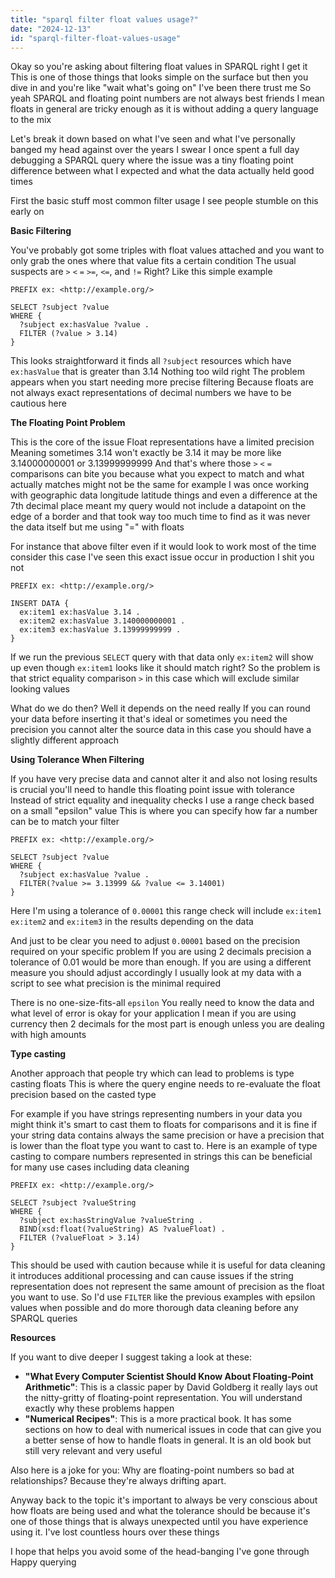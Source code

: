 ```yaml
---
title: "sparql filter float values usage?"
date: "2024-12-13"
id: "sparql-filter-float-values-usage"
---
```


Okay so you're asking about filtering float values in SPARQL right I get it This is one of those things that looks simple on the surface but then you dive in and you're like "wait what's going on" I've been there trust me So yeah SPARQL and floating point numbers are not always best friends I mean floats in general are tricky enough as it is without adding a query language to the mix

Let's break it down based on what I've seen and what I've personally banged my head against over the years I swear I once spent a full day debugging a SPARQL query where the issue was a tiny floating point difference between what I expected and what the data actually held good times

First the basic stuff most common filter usage I see people stumble on this early on

**Basic Filtering**

You've probably got some triples with float values attached and you want to only grab the ones where that value fits a certain condition The usual suspects are `>` `<` `=` `>=`, `<=`, and `!=` Right? Like this simple example

```sparql
PREFIX ex: <http://example.org/>

SELECT ?subject ?value
WHERE {
  ?subject ex:hasValue ?value .
  FILTER (?value > 3.14)
}
```

This looks straightforward it finds all `?subject` resources which have `ex:hasValue` that is greater than 3.14 Nothing too wild right The problem appears when you start needing more precise filtering Because floats are not always exact representations of decimal numbers we have to be cautious here

**The Floating Point Problem**

This is the core of the issue Float representations have a limited precision Meaning sometimes 3.14 won't exactly be 3.14 it may be more like 3.14000000001 or 3.13999999999 And that's where those `>` `<` `=` comparisons can bite you because what you expect to match and what actually matches might not be the same for example I was once working with geographic data longitude latitude things and even a difference at the 7th decimal place meant my query would not include a datapoint on the edge of a border and that took way too much time to find as it was never the data itself but me using "=" with floats

For instance that above filter even if it would look to work most of the time consider this case I've seen this exact issue occur in production I shit you not

```sparql
PREFIX ex: <http://example.org/>

INSERT DATA {
  ex:item1 ex:hasValue 3.14 .
  ex:item2 ex:hasValue 3.140000000001 .
  ex:item3 ex:hasValue 3.13999999999 .
}
```

If we run the previous `SELECT` query with that data only `ex:item2` will show up even though `ex:item1` looks like it should match right? So the problem is that strict equality comparison `>` in this case which will exclude similar looking values

What do we do then? Well it depends on the need really If you can round your data before inserting it that's ideal or sometimes you need the precision you cannot alter the source data in this case you should have a slightly different approach

**Using Tolerance When Filtering**

If you have very precise data and cannot alter it and also not losing results is crucial you'll need to handle this floating point issue with tolerance Instead of strict equality and inequality checks I use a range check based on a small "epsilon" value This is where you can specify how far a number can be to match your filter

```sparql
PREFIX ex: <http://example.org/>

SELECT ?subject ?value
WHERE {
  ?subject ex:hasValue ?value .
  FILTER(?value >= 3.13999 && ?value <= 3.14001)
}
```

Here I'm using a tolerance of `0.00001` this range check will include `ex:item1` `ex:item2` and `ex:item3` in the results depending on the data

And just to be clear you need to adjust `0.00001` based on the precision required on your specific problem If you are using 2 decimals precision a tolerance of 0.01 would be more than enough. If you are using a different measure you should adjust accordingly I usually look at my data with a script to see what precision is the minimal required

There is no one-size-fits-all `epsilon` You really need to know the data and what level of error is okay for your application I mean if you are using currency then 2 decimals for the most part is enough unless you are dealing with high amounts

**Type casting**

Another approach that people try which can lead to problems is type casting floats This is where the query engine needs to re-evaluate the float precision based on the casted type

For example if you have strings representing numbers in your data you might think it's smart to cast them to floats for comparisons and it is fine if your string data contains always the same precision or have a precision that is lower than the float type you want to cast to. Here is an example of type casting to compare numbers represented in strings this can be beneficial for many use cases including data cleaning

```sparql
PREFIX ex: <http://example.org/>

SELECT ?subject ?valueString
WHERE {
  ?subject ex:hasStringValue ?valueString .
  BIND(xsd:float(?valueString) AS ?valueFloat) .
  FILTER (?valueFloat > 3.14)
}

```

This should be used with caution because while it is useful for data cleaning it introduces additional processing and can cause issues if the string representation does not represent the same amount of precision as the float you want to use. So I'd use `FILTER` like the previous examples with epsilon values when possible and do more thorough data cleaning before any SPARQL queries

**Resources**

If you want to dive deeper I suggest taking a look at these:

*   **"What Every Computer Scientist Should Know About Floating-Point Arithmetic"**: This is a classic paper by David Goldberg it really lays out the nitty-gritty of floating-point representation. You will understand exactly why these problems happen
*   **"Numerical Recipes"**: This is a more practical book. It has some sections on how to deal with numerical issues in code that can give you a better sense of how to handle floats in general. It is an old book but still very relevant and very useful

Also here is a joke for you:
Why are floating-point numbers so bad at relationships? Because they're always drifting apart.

Anyway back to the topic it's important to always be very conscious about how floats are being used and what the tolerance should be because it's one of those things that is always unexpected until you have experience using it. I've lost countless hours over these things

I hope that helps you avoid some of the head-banging I've gone through Happy querying
